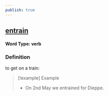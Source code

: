 ```yaml
---
publish: true
---
```

## [entrain](https://dictionary.cambridge.org/dictionary/english/entrain)

#### Word Type: verb
### Definition
to get on a train:

>[!example] Example
> - On 2nd May we entrained for Dieppe.
